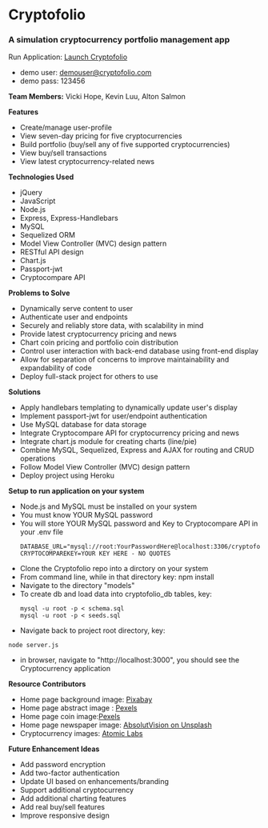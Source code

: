 # Cryptofolio

### A simulation cryptocurrency portfolio management app

Run Application: [Launch Cryptofolio ](https://cryptofolio-us.herokuapp.com/)

* demo user: demouser@cryptofolio.com
* demo pass: 123456

**Team Members:** Vicki Hope, Kevin Luu, Alton Salmon
 
**Features**
* Create/manage user-profile
* View seven-day pricing for five cryptocurrencies
* Build portfolio (buy/sell any of five supported cryptocurrencies)
* View buy/sell transactions
* View latest cryptocurrency-related news

**Technologies Used**
* jQuery
* JavaScript
* Node.js
* Express, Express-Handlebars
* MySQL
* Sequelized ORM
* Model View Controller (MVC) design pattern
* RESTful API design
* Chart.js
* Passport-jwt
* Cryptocompare API
  
**Problems to Solve**
* Dynamically serve content to user
* Authenticate user and endpoints
* Securely and reliably store data, with scalability in mind
* Provide latest cryptocurrency pricing and news
* Chart coin pricing and portfolio coin distribution
* Control user interaction with back-end database using front-end display
* Allow for separation of concerns to improve maintainability and expandability of code
* Deploy full-stack project for others to use

**Solutions** 
* Apply handlebars templating to dynamically update user's display
* Implement passport-jwt for user/endpoint authentication
* Use MySQL database for data storage
* Integrate Cryptocompare API for cryptocurrency pricing and news
* Integrate chart.js module for creating charts (line/pie)
* Combine MySQL, Sequelized, Express and AJAX for routing and CRUD operations
* Follow Model View Controller (MVC) design pattern
* Deploy project using Heroku

**Setup to run application on your system**
* Node.js and MySQL must be installed on your system 
* You must know YOUR MySQL password 
* You will store YOUR MySQL password and Key to Cryptocompare API in your .env file
    ```   
    DATABASE_URL="mysql://root:YourPasswordHere@localhost:3306/cryptofolio_db"
    CRYPTOCOMPAREKEY=YOUR KEY HERE - NO QUOTES
    ```
* Clone the Cryptofolio repo into a dirctory on your system
* From command line, while in that directory key: npm install
* Navigate to the directory "models"
* To create db and load data into cryptofolio_db tables, key:
   ```
   mysql -u root -p < schema.sql
   mysql -u root -p < seeds.sql
   ``` 
* Navigate back to project root directory, key: 
 ```
 node server.js
  ```
* in browser, navigate to "http://localhost:3000", you should see the Cryptocurrency application

**Resource Contributors**
* Home page background image: [Pixabay](https://pixabay.com/en/cosmos-dark-hd-wallpaper-milky-way-1853491/)
* Home page abstract image : [Pexels](https://www.pexels.com/photo/abstract-art-blur-bright-373543/)
* Home page coin image:[Pexels](https://www.pexels.com/photo/close-up-of-coins-315785/)
* Home page newspaper image: [AbsolutVision on Unsplash](https://unsplash.com/photos/WYd_PkCa1BY)
* Cryptocurrency images: [Atomic Labs](https://github.com/atomiclabs/cryptocurrency-icons)

**Future Enhancement Ideas**
* Add password encryption
* Add two-factor authentication
* Update UI based on enhancements/branding
* Support additional cryptocurrency
* Add additional charting features
* Add real buy/sell features
* Improve responsive design

